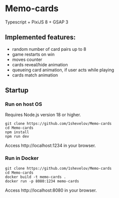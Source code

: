 # Memo-cards
Typescript + PixiJS 8 + GSAP 3

## Implemented features:

 - random number of card pairs up to 8
 - game restarts on win
 - moves counter
 - cards reveal/hide animation
 - queueing card animation, if user acts while playing
 - cards match animation


## Startup

### Run on host OS

Requires Node.js version 18 or higher.

```
git clone https://github.com/1shevelov/Memo-cards
cd Memo-cards
npm install
npm run dev
```

Access http://localhost:1234 in your browser.

### Run in Docker

```
git clone https://github.com/1shevelov/Memo-cards
cd Memo-cards
docker build -t memo-cards .
docker run -p 8080:1234 memo-cards
```

Access http://localhost:8080 in your browser.
